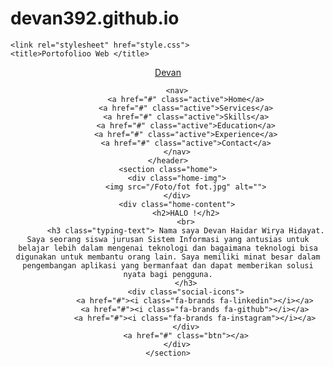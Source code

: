 # devan392.github.io
<!DOCTYPE html>
<html lang="en">
<head>
    <meta charset="UTF-8">
    <meta name="viewport" content="width=device-width, 
    initial-scale=1.0">
    
    <link rel="stylesheet" href="style.css">
    <title>Portofolioo Web </title>
</head>
<body>
    <header>
        <a href="#" class="logo">Devan</a>

        <nav>
            <a href="#" class="active">Home</a>
            <a href="#" class="active">Services</a>
            <a href="#" class="active">Skills</a>
            <a href="#" class="active">Education</a>
            <a href="#" class="active">Experience</a>
            <a href="#" class="active">Contact</a>
        </nav>
    </header>
    <section class="home">
        <div class="home-img">
            <img src="/Foto/fot fot.jpg" alt="">
        </div>
        <div class="home-content">
            <h2>HALO !</h2>
            <br>
            <h3 class="typing-text"> Nama saya Devan Haidar Wirya Hidayat. Saya seorang siswa jurusan Sistem Informasi yang antusias untuk belajar lebih dalam mengenai teknologi dan bagaimana teknologi bisa digunakan untuk membantu orang lain. Saya memiliki minat besar dalam pengembangan aplikasi yang bermanfaat dan dapat memberikan solusi nyata bagi pengguna.
            </h3>
            <div class="social-icons">
                <a href="#"><i class="fa-brands fa-linkedin"></i></a>
                <a href="#"><i class="fa-brands fa-github"></i></a>
                <a href="#"><i class="fa-brands fa-instagram"></i></a>
            </div>
            <a href="#" class="btn"></a>
        </div>
    </section>
</body>
</html>
